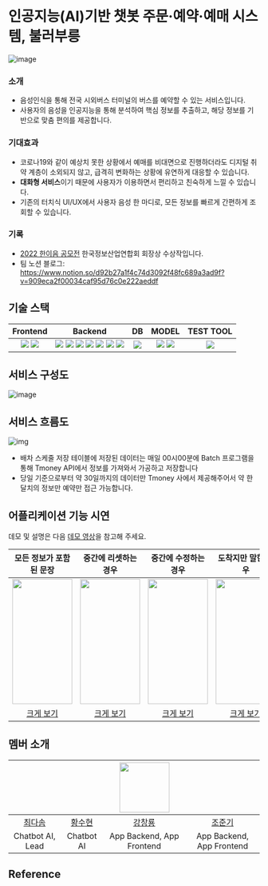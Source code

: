 # 인공지능(AI)기반 챗봇 주문·예약·예매 시스템, 불러부릉



![image](https://user-images.githubusercontent.com/79521972/215462121-739c08cf-af88-4ee9-b549-b6849c35b1bc.png)

### 

### 소개

- 음성인식을 통해 전국 시외버스 터미널의 버스를 예약할 수 있는 서비스입니다.
- 사용자의 음성을 인공지능을 통해 분석하여 핵심 정보를 추출하고, 해당 정보를 기반으로 맞춤 편의를 제공합니다.



### 기대효과

- 코로나19와 같이 예상치 못한 상황에서 예매를 비대면으로 진행하더라도 디지털 취약 계층이 소외되지 않고, 급격히 변화하는 상황에 유연하게 대응할 수 있습니다. 
- **대화형 서비스**이기 때문에 사용자가 이용하면서 편리하고 친숙하게 느낄 수 있습니다. 
- 기존의 터치식 UI/UX에서 사용자 음성 한 마디로, 모든 정보를 빠르게 간편하게 조회할 수 있습니다.



### 기록 

- [2022 한이음 공모전](https://www.hanium.or.kr/portal/subscription/info.do?trackSeq=8) 한국정보산업연합회 회장상 수상작입니다.
- 팀 노션 블로그: https://www.notion.so/d92b27a1f4c74d3092f48fc689a3ad9f?v=909eca2f00034caf95d76c0e222aeddf






## 기술 스택

|                           Frontend                           |                           Backend                            |                              DB                              |                            MODEL                             |                          TEST TOOL                           |
| :----------------------------------------------------------: | :----------------------------------------------------------: | :----------------------------------------------------------: | :----------------------------------------------------------: | :----------------------------------------------------------: |
| <img src="https://img.shields.io/badge/react_native-%2320232a.svg?style=for-the-badge&logo=react&logoColor=%2361DAFB"/> <img src="https://img.shields.io/badge/redux-%23593d88.svg?style=for-the-badge&logo=redux&logoColor=white"/> | <img src="https://img.shields.io/badge/-TmoneyAPI-purple"/> <img src="https://img.shields.io/badge/NodeJs-339933?style=flat-square&logo=Node.js&logoColor=white"/> <img src="https://img.shields.io/badge/Express-000000?style=flat-square&logo=Express&logoColor=white"/> <img src="https://img.shields.io/badge/PM2-2B037A?style=flat-square&logo=PM2&logoColor=white"/> <img src="https://img.shields.io/badge/Flask-000000?style=flat-square&logo=Flask&logoColor=white"/> <img src="https://img.shields.io/badge/AWS-232F3E?style=flat-square&logo=Amazon AWS&logoColor=white"/> <img src="https://img.shields.io/badge/JWT-000000?style=flat-square&logo=Json Web Tokens&logoColor=white"/> | <img src="https://img.shields.io/badge/MySQL-4479A1?style=flat-square&logo=mysql&logoColor=white"/> | <img src="https://img.shields.io/badge/Python-3776AB?style=flat-square&logo=python&logoColor=white"/> <img src="https://img.shields.io/badge/PyTorch-EE4C2C?style=flat-square&logo=pytorch&logoColor=white"/> | <img src="https://img.shields.io/badge/Postman-FF6C37?style=flat-square&logo=postman&logoColor=white"/> |





## 서비스 구성도

![image](https://user-images.githubusercontent.com/79521972/215478809-1bf2bb82-f2c9-4561-90c3-dec658c53bdb.png)

## 서비스 흐름도

![img](https://www.hanium.or.kr/html/synap/20221119091651559.hwp.files/BIN0001.png)



- 배차 스케줄 저장 테이블에 저장된 데이터는 매일 00시00분에 Batch 프로그램을 통해 Tmoney API에서 정보를 가져와서 가공하고 저장합니다
- 당일 기준으로부터 약 30일까지의 데이터만 Tmoney 사에서 제공해주어서 약 한 달치의 정보만 예약만 접근 가능합니다.



## 어플리케이션 기능 시연

데모 및 설명은 다음 [데모 영상](https://www.youtube.com/watch?v=6zD_0TfGN8E)을 참고해 주세요. 


|                   모든 정보가 포함된 문장                    |                     중간에 리셋하는 경우                     |                     중간에 수정하는 경우                     |                      도착지만 말한 경우                      |                         승차권 확인                          |
| :----------------------------------------------------------: | :----------------------------------------------------------: | :----------------------------------------------------------: | :----------------------------------------------------------: | :----------------------------------------------------------: |
| <img src = "https://user-images.githubusercontent.com/79521972/215475729-7b865432-7f2c-42f8-8998-3a3860094916.gif" width = 120vw height = 250vh> | <img src = "https://user-images.githubusercontent.com/79521972/215478237-0a4d4c60-2ddc-4810-9898-0d80fb14cf52.gif?raw=true" width = 120vw height = 250vh> | <img src = "https://user-images.githubusercontent.com/79521972/215477360-976ab9ca-cb6c-417e-a617-5e189da0e42f.gif?raw=true" width = 120vw height = 250vh> | <img src = "https://user-images.githubusercontent.com/79521972/215476950-c0b23b52-a4a1-44f0-9f4e-9ee3a8674b78.gif?raw=true" width = 120vw height = 250vh> | <img src = "https://user-images.githubusercontent.com/79521972/215476255-f412f81b-1783-4b64-9775-98252e4421dd.gif?raw=true" width = 120vw height = 250vh> |
| [크게 보기](https://user-images.githubusercontent.com/79521972/215475729-7b865432-7f2c-42f8-8998-3a3860094916.gif) | [크게 보기](https://user-images.githubusercontent.com/79521972/215478237-0a4d4c60-2ddc-4810-9898-0d80fb14cf52.gif) | [크게 보기](https://user-images.githubusercontent.com/79521972/215477360-976ab9ca-cb6c-417e-a617-5e189da0e42f.gif) | [크게 보기](https://user-images.githubusercontent.com/79521972/215476950-c0b23b52-a4a1-44f0-9f4e-9ee3a8674b78.gif) | [크게 보기](https://user-images.githubusercontent.com/79521972/215476255-f412f81b-1783-4b64-9775-98252e4421dd.gif) |





## 멤버 소개

|                                           |                                        | <img src="https://user-images.githubusercontent.com/79521972/215472852-665c36fd-1397-461e-aced-6380dc92f563.png" width="100px"> |                                      |
| :---------------------------------------: | :------------------------------------: | :----------------------------------------------------------: | :----------------------------------: |
| [최다솜](https://github.com/podongx2somm) | [황수현](https://github.com/suhyeon17) |           [강창룡](https://github.com/speardragon)           | [조준기](https://github.com/jknadan) |
|             Chatbot AI, Lead              |               Chatbot AI               |                  App Backend, App Frontend                   |      App Backend, App Frontend       |





## Reference





